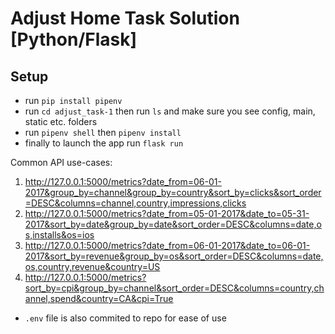 # Adjust Home Task Solution [Python/Flask]

## Setup 
* run `pip install pipenv`
* run `cd adjust_task-1` then run `ls` and make sure you see config, main, static etc. folders
* run `pipenv shell` then `pipenv install`
* finally to launch the app run `flask run`


Common API use-cases:
1. http://127.0.0.1:5000/metrics?date_from=06-01-2017&group_by=channel&group_by=country&sort_by=clicks&sort_order=DESC&columns=channel,country,impressions,clicks
2. http://127.0.0.1:5000/metrics?date_from=05-01-2017&date_to=05-31-2017&sort_by=date&group_by=date&sort_order=DESC&columns=date,os,installs&os=ios
3. http://127.0.0.1:5000/metrics?date_from=06-01-2017&date_to=06-01-2017&sort_by=revenue&group_by=os&sort_order=DESC&columns=date,os,country,revenue&country=US
4. http://127.0.0.1:5000/metrics?sort_by=cpi&group_by=channel&sort_order=DESC&columns=country,channel,spend&country=CA&cpi=True


* `.env` file is also commited to repo for ease of use